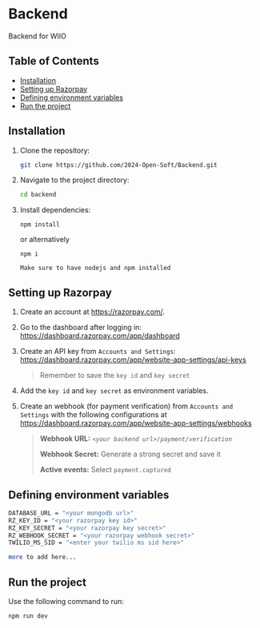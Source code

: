 # Backend

Backend for WIIO

## Table of Contents

- [Installation](#installation)
- [Setting up Razorpay](#setting-up-razorpay)
- [Defining environment variables](#defining-environment-variables)
- [Run the project](#run-the-project)

## Installation

1. Clone the repository:

    ```bash
    git clone https://github.com/2024-Open-Soft/Backend.git
    ```

2. Navigate to the project directory:

    ```bash
    cd backend
    ```

3. Install dependencies:

   ```node
   npm install
   ```

   or alternatively

   ```node
   npm i
   ```

   `Make sure to have nodejs and npm installed`

## Setting up Razorpay

1. Create an account at https://razorpay.com/.

2. Go to the dashboard after logging in: https://dashboard.razorpay.com/app/dashboard

3. Create an API key from `Accounts and Settings`: https://dashboard.razorpay.com/app/website-app-settings/api-keys
    > Remember to save the `key id` and `key secret`

4. Add the `key id` and `key secret` as environment variables.

5. Create an webhook (for payment verification) from `Accounts and Settings` with the following configurations at https://dashboard.razorpay.com/app/website-app-settings/webhooks
    > **Webhook URL:** *`<your backend url>/payment/verification`*
    >
    > **Webhook Secret:** Generate a strong secret and save it
    > 
    > **Active events:** Select `payment.captured`

## Defining environment variables


```bash
DATABASE_URL = "<your mongodb url>"
RZ_KEY_ID = "<your razorpay key id>"
RZ_KEY_SECRET = "<your razorpay key secret>"
RZ_WEBHOOK_SECRET = "<your razorpay webhook secret>"
TWILIO_MS_SID = "<enter your twilio ms sid here>"

more to add here...
```


## Run the project

Use the following command to run:

```bash
npm run dev
```

